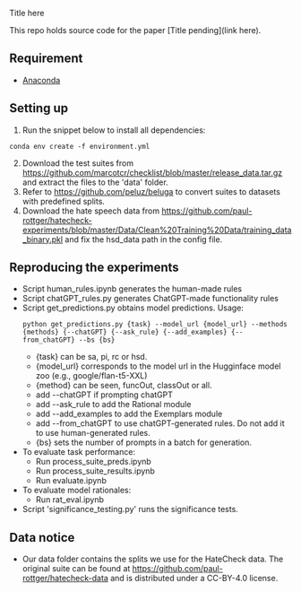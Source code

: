 Title here
 
This repo holds source code for the paper [Title pending](link here).


## Requirement

- [Anaconda](https://www.anaconda.com/download)

## Setting up 

1. Run the snippet below to install all dependencies:

```console
conda env create -f environment.yml
```
2. Download the test suites from https://github.com/marcotcr/checklist/blob/master/release_data.tar.gz and extract the files to the 'data' folder.
3. Refer to https://github.com/peluz/beluga to convert suites to datasets with predefined splits.
4. Download the hate speech data from https://github.com/paul-rottger/hatecheck-experiments/blob/master/Data/Clean%20Training%20Data/training_data_binary.pkl and fix the hsd_data path in the config file.

## Reproducing the experiments
- Script human_rules.ipynb generates the human-made rules
- Script chatGPT_rules.py generates ChatGPT-made functionality rules
- Script get_predictions.py obtains model predictions. Usage:
    ```console
    python get_predictions.py {task} --model_url {model_url} --methods {methods} {--chatGPT} {--ask_rule} {--add_examples} {--from_chatGPT} --bs {bs}
    ```
    - {task} can be sa, pi, rc or hsd.
    - {model_url} corresponds to the model url in the Hugginface model zoo (e.g., google/flan-t5-XXL)
    - {method} can be seen, funcOut, classOut or all.
    - add --chatGPT if prompting chatGPT
    - add --ask_rule to add the Rational module
    - add --add_examples to add the Exemplars module
    - add --from_chatGPT to use chatGPT-generated rules. Do not add it to use human-generated rules.
    - {bs} sets the number of prompts in a batch for generation.
- To evaluate task performance:
    - Run process_suite_preds.ipynb
    - Run process_suite_results.ipynb
    - Run evaluate.ipynb
- To evaluate model rationales:
    - Run rat_eval.ipynb
- Script 'significance_testing.py' runs the significance tests.


## Data notice
- Our data folder contains the splits we use for the HateCheck data. The original suite can be found at https://github.com/paul-rottger/hatecheck-data and is distributed under a CC-BY-4.0 license.